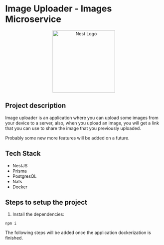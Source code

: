 # Image Uploader - Images Microservice

<p align="center">
  <a href="http://nestjs.com/" target="blank"><img src="https://nestjs.com/img/logo-small.svg" width="200" alt="Nest Logo" /></a>
</p>


## Project description
Image uploader is an application where you can upload some images from your device to a server, also, when you upload an image, you will get a link that you can use to share the image that you previously uploaded.

Probably some new more features will be added on a future.

## Tech Stack
- NestJS
- Prisma
- PostgresQL
- Nats
- Docker

## Steps to setup the project
1. Install the dependencies:
```
npm i
```

The following steps will be added once the application dockerization is finished.